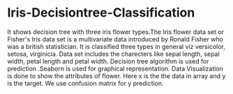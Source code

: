 # Iris-Decisiontree-Classification
It shows decision tree with three iris flower types.The Iris flower data set or Fisher's Iris data set is a multivariate data introduced by Ronald Fisher who was a british statistician. It is classified three types in general viz versicolor, setosa, virginicia. Data set includes the charecters like sepal length, sepal width, petal length and petal width. Decision tree algorithm is used for prediction .Seaborn is used for graphical representation. Data Visualization is done to show the attributes of flower. Here x is the the data in array and y is the target. We use confusion matrix for y prediction.  

